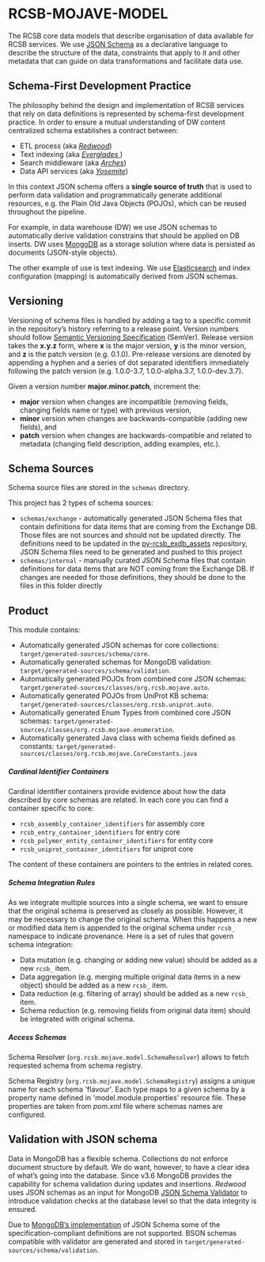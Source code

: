 # RCSB-MOJAVE-MODEL
The RCSB core data models that describe organisation of data available for RCSB services. 
We use [JSON Schema](http://json-schema.org/latest/json-schema-core.html) as a declarative language 
to describe the structure of the data, constraints that apply to it and other metadata that can guide 
on data transformations and facilitate data use.

## Schema-First Development Practice
The philosophy behind the design and implementation of RCSB services that rely on data definitions is represented 
by schema-first development practice.
In order to ensure a mutual understanding of DW content centralized schema establishes a contract between:
- ETL process (aka [_Redwood_](https://github.com/rcsb/rcsb-redwood)) 
- Text indexing (aka [ _Everglades_ ](https://github.com/rcsb/rcsb-everglades))
- Search middleware (aka [_Arches_](https://github.com/rcsb/rcsb-arches))
- Data API services (aka [_Yosemite_](https://github.com/rcsb/rcsb-yosemite)) 

In this context JSON schema offers a **single source of truth** that is used to perform data validation and 
programmatically generate additional resources, e.g. the Plain Old Java Objects (POJOs), which can be reused 
throughout the pipeline.

For example, in data warehouse (DW) we use JSON schemas to automatically derive validation constrains that 
should be applied on DB inserts. DW uses [MongoDB](https://docs.mongodb.com/manual/introduction/) as a storage 
solution where data is persisted as documents (JSON-style objects). 

The other example of use is text indexing. We use [Elasticsearch](https://www.elastic.co) and index configuration 
(mapping) is automatically derived from JSON schemas.

## Versioning
Versioning of schema files is handled by adding a tag to a specific commit in the repository’s history referring
to a release point. Version numbers should follow [Semantic Versioning Specification](https://semver.org/#semantic-versioning-specification-semver)
(SemVer). Release version takes the **x.y.z** form, where **x** is the major version, **y** is the minor version,
and **z** is the patch version (e.g. 0.1.0). Pre-release versions are denoted by appending a hyphen and a series
of dot separated identifiers immediately following the patch version (e.g. 1.0.0-3.7, 1.0.0-alpha.3.7, 1.0.0-dev.3.7).

Given a version number **major.minor.patch**, increment the:

- **major** version when changes are incompatible (removing fields, changing fields name or type) with previous version,
- **minor** version when changes are backwards-compatible (adding new fields), and
- **patch** version when changes are backwards-compatible and related to metadata (changing field description, adding examples, etc.).

## Schema Sources
Schema source files are stored in the `schemas` directory.

This project has 2 types of schema sources:
- `schemas/exchange` - automatically generated JSON Schema files that contain definitions for data items that are coming
  from the Exchange DB. Those files are not sources and should not be updated directly. The definitions need to be updated
  in the [py-rcsb_exdb_assets](https://github.com/rcsb/py-rcsb_exdb_assets) repository, JSON Schema files need to be
  generated and pushed to this project
- `schemas/internal` - manually curated JSON Schema files that contain definitions for data items that are NOT coming
  from the Exchange DB. If changes are needed for those definitions, they should be done to the files in this folder
  directly

## Product
This module contains: 
  - Automatically generated JSON schemas for core collections: `target/generated-sources/schema/core`.
  - Automatically generated schemas for MongoDB validation: `target/generated-sources/schema/validation`.
  - Automatically generated POJOs from combined core JSON schemas: `target/generated-sources/classes/org.rcsb.mojave.auto`.
  - Automatically generated POJOs from UniProt KB schema:
  `target/generated-sources/classes/org.rcsb.uniprot.auto`.  
  - Automatically generated Enum Types from combined core JSON schemas: `target/generated-sources/classes/org.rcsb.mojave.enumeration`.
  - Automatically generated Java class with schema fields defined as constants: `target/generated-sources/classes/org.rcsb.mojave.CoreConstants.java`

##### Cardinal Identifier Containers
Cardinal identifier containers provide evidence about how the data described by core schemas are related. 
In each core you can find a container specific to core:
 - `rcsb_assembly_container_identifiers` for assembly core
 - `rcsb_entry_container_identifiers` for entry core
 - `rcsb_polymer_entity_container_identifiers` for entity core
 - `rcsb_uniprot_container_identifiers` for uniprot core

The content of these containers are pointers to the entries in related cores.

##### Schema Integration Rules
As we integrate multiple sources into a single schema, we want to ensure that the original schema is preserved 
as closely as possible. However, it may be necessary to change the original schema. When this happens a new or modified 
data item is appended to the original schema under `rcsb_` namespace to indicate provenance. Here is a set of rules that 
govern schema integration:
  - Data mutation (e.g. changing or adding new value) should be added as a new `rcsb_` item.
  - Data aggregation (e.g. merging multiple original data items in a new object) should be added as a new `rcsb_` item.
  - Data reduction (e.g. filtering of array) should be added as a new `rcsb_` item.
  - Schema reduction (e.g. removing fields from original data item) should be integrated with original schema.
  
##### Access Schemas
   
Schema Resolver (`org.rcsb.mojave.model.SchemaResolver`) allows to fetch requested schema from schema registry.
   
Schema Registry (`org.rcsb.mojave.model.SchemaRegistry`) assigns a unique name for each schema 'flavour'.
Each type maps to a given schema by a property name defined in 'model.module.properties' resource file. 
These properties are taken from _pom.xml_ file where schemas names are configured. 

## Validation with JSON schema
Data in MongoDB has a flexible schema. Collections do not enforce document structure by default. We do want, however, 
to have a clear idea of what’s going into the database. Since v3.6 MongoDB provides the capability for schema validation 
during updates and insertions. _Redwood_ uses JSON schemas as an input for MongoDB 
[JSON Schema Validator](https://docs.mongodb.com/manual/core/schema-validation/) to introduce 
validation checks at the database level so that the data integrity is ensured.

 Due to [MongoDB’s implementation](https://docs.mongodb.com/manual/reference/operator/query/jsonSchema/#omissions) 
 of JSON Schema some of the specification-compliant definitions are not supported. BSON schemas compatible with validator 
 are generated and stored in `target/generated-sources/schema/validation`.
